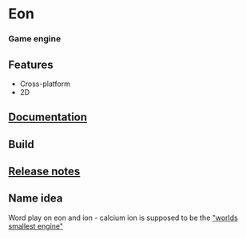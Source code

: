 # Eon
### Game engine

## Features
- Cross-platform
- 2D

## [Documentation](https://github.com/xololt-dev/Eon/tree/main/docs)

## Build

## [Release notes](https://github.com/xololt-dev/Eon/blob/main/docs/ChangeLog.md)

## Name idea
Word play on eon and ion - calcium ion is supposed to be the ["worlds smallest engine"](https://www.popularmechanics.com/science/energy/a28785341/worlds-smallest-engine/)
